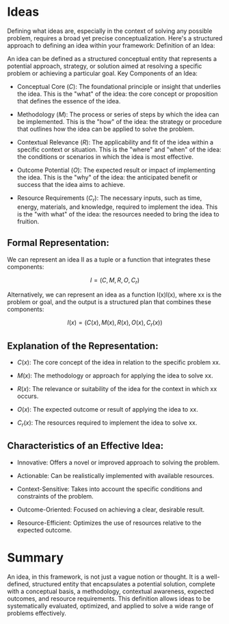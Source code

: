# Ideas

Defining what ideas are, especially in the context of solving any possible problem, requires a broad yet precise conceptualization. Here's a structured approach to defining an idea within your framework:
Definition of an Idea:

An idea can be defined as a structured conceptual entity that represents a potential approach, strategy, or solution aimed at resolving a specific problem or achieving a particular goal.
Key Components of an Idea:

- Conceptual Core $(C)$: The foundational principle or insight that underlies the idea. This is the "what" of the idea: the core concept or proposition that defines the essence of the idea.

- Methodology $(M)$: The process or series of steps by which the idea can be implemented. This is the "how" of the idea: the strategy or procedure that outlines how the idea can be applied to solve the problem.

- Contextual Relevance $(R)$: The applicability and fit of the idea within a specific context or situation. This is the "where" and "when" of the idea: the conditions or scenarios in which the idea is most effective.

- Outcome Potential $(O)$: The expected result or impact of implementing the idea. This is the "why" of the idea: the anticipated benefit or success that the idea aims to achieve.

- Resource Requirements $(C_r)$: The necessary inputs, such as time, energy, materials, and knowledge, required to implement the idea. This is the "with what" of the idea: the resources needed to bring the idea to fruition.

## Formal Representation:

We can represent an idea II as a tuple or a function that integrates these components:

```math
I = (C, M, R, O, C_r)
```
 
Alternatively, we can represent an idea as a function I(x)I(x), where xx is the problem or goal, and the output is a structured plan that combines these components:

```math
I(x) = (C(x), M(x), R(x), O(x), C_r(x))
```

## Explanation of the Representation:

- $C(x)$: The core concept of the idea in relation to the specific problem xx.

- $M(x)$: The methodology or approach for applying the idea to solve xx.

- $R(x)$: The relevance or suitability of the idea for the context in which xx occurs.

- $O(x)$: The expected outcome or result of applying the idea to xx.

- $C_r(x)$: The resources required to implement the idea to solve xx.

## Characteristics of an Effective Idea:

- Innovative: Offers a novel or improved approach to solving the problem.

- Actionable: Can be realistically implemented with available resources.

- Context-Sensitive: Takes into account the specific conditions and constraints of the problem.

- Outcome-Oriented: Focused on achieving a clear, desirable result.

- Resource-Efficient: Optimizes the use of resources relative to the expected outcome.

# Summary

An idea, in this framework, is not just a vague notion or thought. It is a well-defined, structured entity that encapsulates a potential solution, complete with a conceptual basis, a methodology, contextual awareness, expected outcomes, and resource requirements. This definition allows ideas to be systematically evaluated, optimized, and applied to solve a wide range of problems effectively.
